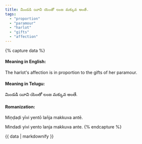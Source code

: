 ```yaml
---
title: మిండడి యీవి యెంతో లంజ మక్కువ అంతే.
tags:
  - "proportion"
  - "paramour"
  - "harlot"
  - "gifts"
  - "affection"
---
```


{% capture data %}
#### Meaning in English:
The harlot's affection is in proportion to the gifts of her paramour.

#### Meaning in Telugu:
మిండడి యీవి యెంతో లంజ మక్కువ అంతే.

#### Romanization:
Miṇḍaḍi yīvi yentō lan̄ja makkuva antē.

Mindadi yivi yento lanja makkuva ante.
{% endcapture %}

{{ data | markdownify }}

